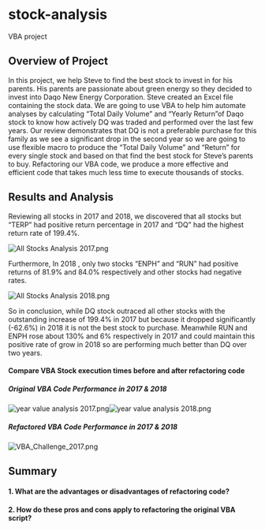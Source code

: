 # stock-analysis
VBA project
## Overview of Project

In this project, we help Steve to find the best stock to invest in for his parents. His parents are passionate about green energy so they decided to invest into Daqo New Energy Corporation. Steve created an Excel file containing the stock data. We are going to use VBA to help him automate analyses by calculating “Total Daily Volume” and “Yearly Return”of Daqo stock to know how actively DQ was traded and performed over the last few years. 
Our review demonstrates that DQ is not a preferable purchase for this family as we see a significant drop in the second year so we are going to use flexible macro to produce the “Total Daily Volume” and “Return” for every single stock and based on that find the best stock for Steve’s parents to buy.  Refactoring our VBA code, we produce a more effective and efficient code that takes much less time to execute thousands of stocks.


## Results and Analysis

Reviewing all stocks in 2017 and 2018, we discovered that all stocks but “TERP” had positive return percentage in 2017 and “DQ” had the highest return rate of 199.4%. 

![All Stocks Analysis 2017.png](https://github.com/tjavaheripour/stock-analysis/blob/main/Resources/All%20Stocks%20Analysis%202017.PNG)


Furthermore, In 2018 , only two stocks “ENPH” and “RUN” had positive returns of 81.9% and 84.0% respectively and other stocks had negative rates.

![All Stocks Analysis 2018.png](https://github.com/tjavaheripour/stock-analysis/blob/main/Resources/All%20Stocks%20Analysis%202018.PNG)

So in conclusion, while DQ stock outraced all other stocks with the outstanding increase of 199.4% in 2017 but because it dropped significantly (-62.6%) in 2018 it is not the best stock to purchase.  Meanwhile RUN and ENPH rose about 130% and 6% respectively in 2017 and could maintain this positive rate of grow in 2018 so are performing much better than DQ over two years.


#### Compare VBA Stock execution times before and after refactoring code

##### Original VBA Code Performance in 2017 & 2018

![year value analysis 2017.png](https://github.com/tjavaheripour/stock-analysis/blob/main/Resources/year%20value%20analysis%202017.png)![year value analysis 2018.png](https://github.com/tjavaheripour/stock-analysis/blob/main/Resources/year%20value%20analysis%202018.png)

##### Refactored VBA Code Performance in 2017 & 2018

![VBA_Challenge_2017.png](https://github.com/tjavaheripour/stock-analysis/blob/main/Resources/VBA_Challenge_2017.png)

## Summary



#### 1. What are the advantages or disadvantages of refactoring code?


#### 2. How do these pros and cons apply to refactoring the original VBA script?
